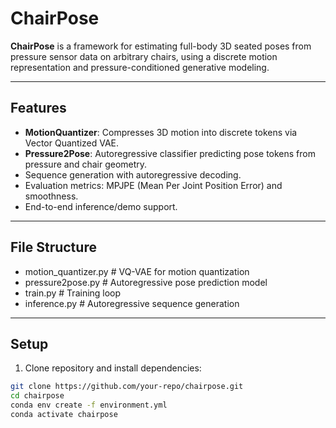 # ChairPose

**ChairPose** is a framework for estimating full-body 3D seated poses from pressure sensor data on arbitrary chairs, using a discrete motion representation and pressure-conditioned generative modeling.

---

## Features

- **MotionQuantizer**: Compresses 3D motion into discrete tokens via Vector Quantized VAE.
- **Pressure2Pose**: Autoregressive classifier predicting pose tokens from pressure and chair geometry.
- Sequence generation with autoregressive decoding.
- Evaluation metrics: MPJPE (Mean Per Joint Position Error) and smoothness.
- End-to-end inference/demo support.

---

## File Structure

- motion_quantizer.py # VQ-VAE for motion quantization
- pressure2pose.py # Autoregressive pose prediction model
- train.py # Training loop
- inference.py # Autoregressive sequence generation
---

## Setup

1. Clone repository and install dependencies:

```bash
git clone https://github.com/your-repo/chairpose.git
cd chairpose
conda env create -f environment.yml
conda activate chairpose


